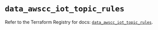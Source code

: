 # `data_awscc_iot_topic_rules`

Refer to the Terraform Registry for docs: [`data_awscc_iot_topic_rules`](https://registry.terraform.io/providers/hashicorp/awscc/0.70.0/docs/data-sources/iot_topic_rules).
